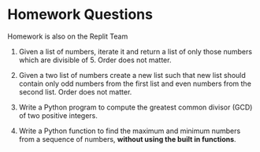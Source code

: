 # Homework Questions

Homework is also on the Replit Team

1. Given a list of numbers, iterate it and return a list of only those numbers which are divisible of 5. Order does not matter.

2. Given a two list of numbers create a new list such that new list should contain only odd numbers from the first list and even numbers from the second list. Order does not matter.

3. Write a Python program to compute the greatest common divisor (GCD) of two positive integers.

<!-- 4. Write a Python program to return a list of all substrings of a given string. A substring is a contiguous sequence of characters within a string. Eg, "ran" is a substring of "pomeranian". You might want to look up how do use slices in Python. Order does not matter. -->

4. Write a Python function to find the maximum and minimum numbers from a sequence of numbers, **without using the built in functions**.
